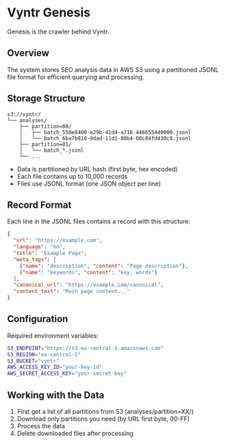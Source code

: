 # Vyntr Genesis

Genesis is the crawler behind Vyntr.

## Overview
The system stores SEO analysis data in AWS S3 using a partitioned JSONL file format for efficient querying and processing.

## Storage Structure

```
s3://vyntr/
└── analyses/
    ├── partition=00/
    │   ├── batch_550e8400-e29b-41d4-a716-446655440000.jsonl
    │   └── batch_6ba7b810-9dad-11d1-80b4-00c04fd430c8.jsonl
    ├── partition=01/
    │   └── batch_*.jsonl
    └── ...
```

- Data is partitioned by URL hash (first byte, hex encoded)
- Each file contains up to 10,000 records
- Files use JSONL format (one JSON object per line)

## Record Format

Each line in the JSONL files contains a record with this structure:
```json
{
  "url": "https://example.com",
  "language": "en",
  "title": "Example Page",
  "meta_tags": [
    {"name": "description", "content": "Page description"},
    {"name": "keywords", "content": "key, words"}
  ],
  "canonical_url": "https://example.com/canonical",
  "content_text": "Main page content..."
}
```

## Configuration

Required environment variables:
```bash
S3_ENDPOINT="https://s3.eu-central-1.amazonaws.com"
S3_REGION="eu-central-1"
S3_BUCKET="vyntr"
AWS_ACCESS_KEY_ID="your-key-id"
AWS_SECRET_ACCESS_KEY="your-secret-key"
```

## Working with the Data
1. First get a list of all partitions from S3 (analyses/partition=XX/)
2. Download only partitions you need (by URL first byte, 00-FF)
3. Process the data
4. Delete downloaded files after processing